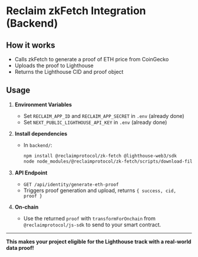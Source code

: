 # Reclaim zkFetch Integration (Backend)

## How it works
- Calls zkFetch to generate a proof of ETH price from CoinGecko
- Uploads the proof to Lighthouse
- Returns the Lighthouse CID and proof object

## Usage

1. **Environment Variables**
   - Set `RECLAIM_APP_ID` and `RECLAIM_APP_SECRET` in `.env` (already done)
   - Set `NEXT_PUBLIC_LIGHTHOUSE_API_KEY` in `.env` (already done)

2. **Install dependencies**
   - In `backend/`:
     ```sh
     npm install @reclaimprotocol/zk-fetch @lighthouse-web3/sdk
     node node_modules/@reclaimprotocol/zk-fetch/scripts/download-files
     ```

3. **API Endpoint**
   - `GET /api/identity/generate-eth-proof`
   - Triggers proof generation and upload, returns `{ success, cid, proof }`

4. **On-chain**
   - Use the returned `proof` with `transformForOnchain` from `@reclaimprotocol/js-sdk` to send to your smart contract.

---

**This makes your project eligible for the Lighthouse track with a real-world data proof!**

